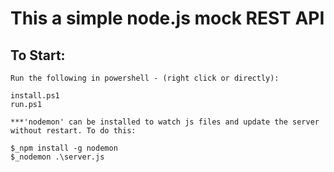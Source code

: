 # This a simple node.js mock REST API
## To Start: 
``` 
Run the following in powershell - (right click or directly):

install.ps1
run.ps1

***'nodemon' can be installed to watch js files and update the server without restart. To do this: 

$_npm install -g nodemon
$_nodemon .\server.js
```